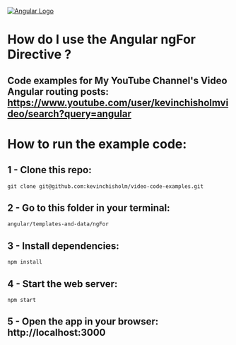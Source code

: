 [![Angular Logo](https://sub1.kevinchisholm.com/blog/images/angularjs-logo-small.png)](https://www.youtube.com/user/kevinchisholmvideo/search?query=angular)

# How do I use the Angular ngFor Directive ?
## Code examples for My YouTube Channel's Video Angular routing posts: https://www.youtube.com/user/kevinchisholmvideo/search?query=angular

# How to run the example code:

## 1 - Clone this repo:

```
git clone git@github.com:kevinchisholm/video-code-examples.git
```
##  2 - Go to this folder in your terminal:

```
angular/templates-and-data/ngFor
```

## 3 - Install dependencies:

```
npm install
```

## 4 - Start the web server:

```
npm start
```

## 5 - Open the app in your browser: **http://localhost:3000**



